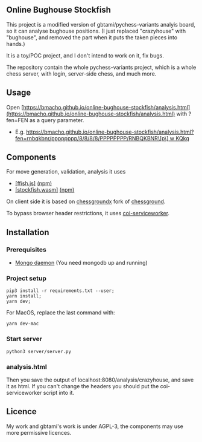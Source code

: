 ## Online Bughouse Stockfish

This project is a modified version of gbtami/pychess-variants analyis board,
so it can analyse bughouse positions. (I just replaced "crazyhouse" with "bughouse", and removed the part when it puts the taken pieces into hands.)

It is a toy/POC project, and I don't intend to work on it, fix bugs. 

The repository contain the whole pychess-variants project, which is a whole chess server,
with login, server-side chess, and much more.

## Usage

Open [https://bmacho.github.io/online-bughouse-stockfish/analysis.html](https://bmacho.github.io/online-bughouse-stockfish/analysis.html) with ?fen=FEN as a query parameter. 
- E.g. [https://bmacho.github.io/online-bughouse-stockfish/analysis.html?fen=rnbqkbnr/pppppppp/8/8/8/8/PPPPPPPP/RNBQKBNR\[p\] w KQkq](https://bmacho.github.io/online-bughouse-stockfish/analysis.html?fen=rnbqkbnr/pppppppp/8/8/8/8/PPPPPPPP/RNBQKBNR%5Bp%5D%20w%20KQkq)


## Components

For move generation, validation, analysis it uses
- [[ffish.js]](https://github.com/ianfab/Fairy-Stockfish/tree/master/tests/js#readme) [(npm)](https://www.npmjs.com/package/ffish)
- [[stockfish.wasm]](https://github.com/niklasf/stockfish.wasm) [(npm)](https://npmjs.com/package/stockfish.wasm)

On client side it is based on
[chessgroundx](https://github.com/gbtami/chessgroundx) fork of [chessground](https://github.com/ornicar/chessground).

To bypass browser header restrictions, it uses [coi-serviceworker](https://github.com/gzuidhof/coi-serviceworker).

## Installation

### Prerequisites
* [Mongo daemon](https://docs.mongodb.com/manual/installation/) (You need mongodb up and running)


### Project setup
```
pip3 install -r requirements.txt --user;
yarn install;
yarn dev;
```

For MacOS, replace the last command with:
```
yarn dev-mac
```

### Start server
```
python3 server/server.py
```

### analysis.html

Then you save the output of localhost:8080/analysis/crazyhouse, and save it as html. If you can't change the headers you should put the coi-serviceworker script into it. 

## Licence 

My work and gbtami's work is under AGPL-3, the components may use more permissive licences.
